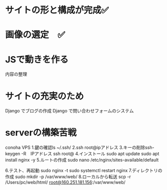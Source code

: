 # サイトの形と構成が完成✅

# 画像の選定　✅

# JSで動きを作る
  内容の整理

# サイトの充実のため
Django でブログの作成
Django で問い合わせフォームのシステム

# serverの構築苦戦
conoha VPS
1.鍵の確認ls ~/.ssh/
2.ssh root@ipアドレス
3.キーの削除ssh-keygen -R　IPアドレス
ssh root@
4.インストール
sudo apt update
sudo apt install nginx -y
5.ルートの作成
sudo nano /etc/nginx/sites-available/default

6.テスト、再起動
sudo nginx -t
sudo systemctl restart nginx
7.ディレクトリの作成
sudo mkdir -p /var/www/web/
8.ローカルから転送
scp -r /Users/pc/web/html/ root@160.251.181.156:/var/www/web/

